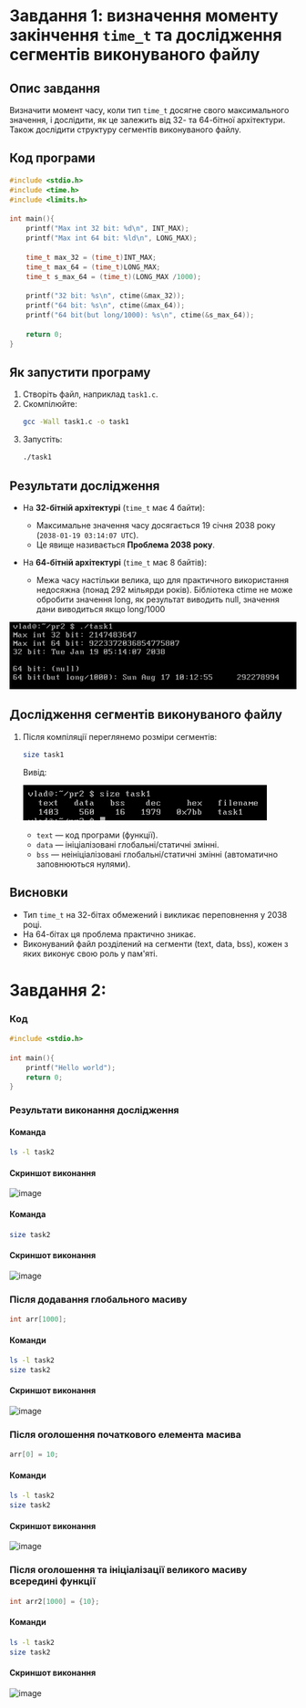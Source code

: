 # Завдання 1: визначення моменту закінчення `time_t` та дослідження сегментів виконуваного файлу

## Опис завдання
Визначити момент часу, коли тип `time_t` досягне свого максимального значення, і дослідити, як це залежить від 32- та 64-бітної архітектури. Також дослідити структуру сегментів виконуваного файлу.

## Код програми

```c
#include <stdio.h>
#include <time.h>
#include <limits.h>

int main(){
	printf("Max int 32 bit: %d\n", INT_MAX);
	printf("Max int 64 bit: %ld\n", LONG_MAX);
	
	time_t max_32 = (time_t)INT_MAX;
	time_t max_64 = (time_t)LONG_MAX;
	time_t s_max_64 = (time_t)(LONG_MAX /1000);

	printf("32 bit: %s\n", ctime(&max_32));
	printf("64 bit: %s\n", ctime(&max_64));
	printf("64 bit(but long/1000): %s\n", ctime(&s_max_64));

	return 0;
}
```

## Як запустити програму
1. Створіть файл, наприклад `task1.c`.
2. Скомпілюйте:
   ```bash
   gcc -Wall task1.c -o task1
   ```
3. Запустіть:
   ```bash
   ./task1
   ```

## Результати дослідження

- На **32-бітній архітектурі** (`time_t` має 4 байти):
  - Максимальне значення часу досягається 19 січня 2038 року (`2038-01-19 03:14:07 UTC`).
  - Це явище називається **Проблема 2038 року**.

- На **64-бітній архітектурі** (`time_t` має 8 байтів):
  - Межа часу настільки велика, що для практичного використання недосяжна (понад 292 мільярди років).            Бібліотека ctime не може обробити значення long, як результат виводить null, значення дани виводиться 
    якщо long/1000
    
![Скриншот виконання](task1_1.png)
## Дослідження сегментів виконуваного файлу

1. Після компіляції переглянемо розміри сегментів:

   ```bash
   size task1
   ```

   Вивід:

   ![Вивід](size.png)
   

   - `text` — код програми (функції).
   - `data` — ініціалізовані глобальні/статичні змінні.
   - `bss` — неініціалізовані глобальні/статичні змінні (автоматично заповнюються нулями).
## Висновки

- Тип `time_t` на 32-бітах обмежений і викликає переповнення у 2038 році.
- На 64-бітах ця проблема практично зникає.
- Виконуваний файл розділений на сегменти (text, data, bss), кожен з яких виконує свою роль у пам'яті.


# Завдання 2:
### Код
```c
#include <stdio.h>

int main(){
	printf("Hello world");
	return 0;
}
```
### Результати виконання дослідження
#### Команда
```bash
ls -l task2
```
#### Скриншот виконання
![image](https://github.com/user-attachments/assets/d0a48be2-89f1-4559-960a-0532ba90031b)
#### Команда
```bash
size task2
```
#### Скриншот виконання
![image](https://github.com/user-attachments/assets/ad33281c-b85d-4963-a46f-bc232544c62b)

### Після додавання глобального масиву 
```c
int arr[1000];
```
#### Команди 
```bash
ls -l task2
size task2
```
#### Скриншот виконання
![image](https://github.com/user-attachments/assets/2923475e-628f-4626-bd21-e5cdae123ce7)

### Після оголошення початкового елемента масива
```c
arr[0] = 10;
```
#### Команди 
```bash
ls -l task2
size task2
```

#### Скриншот виконання
![image](https://github.com/user-attachments/assets/222b8f5b-2b25-42c4-91ab-3b378091731d)

### Після оголошення та ініціалізації великого масиву всередині функції
```c
int arr2[1000] = {10};
```
#### Команди 
```bash
ls -l task2
size task2
```

#### Скриншот виконання
![image](https://github.com/user-attachments/assets/d44f80d9-0f51-4774-bc28-08a9bc7e2545)












